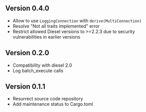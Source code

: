 ## Version 0.4.0

- Allow to use `LoggingConnection` with `derive(MultiConnection)`
- Resolve "Not all traits implemented" error
- Restrict allowed Diesel versions to >=2.2.3 due to security vulnerabilities in earlier versions

## Version 0.2.0

- Compatibility with diesel 2.0
- Log batch_execute calls

## Version 0.1.1

- Resurrect source code repository
- Add maintenance status to Cargo.toml
